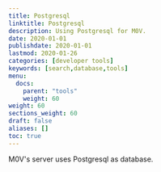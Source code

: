 ```yaml
---
title: Postgresql
linktitle: Postgresql
description: Using Postgresql for M0V.
date: 2020-01-01
publishdate: 2020-01-01
lastmod: 2020-01-26
categories: [developer tools]
keywords: [search,database,tools]
menu:
  docs:
    parent: "tools"
    weight: 60
weight: 60
sections_weight: 60
draft: false
aliases: []
toc: true
---
```


M0V's server uses Postgresql as database. 
